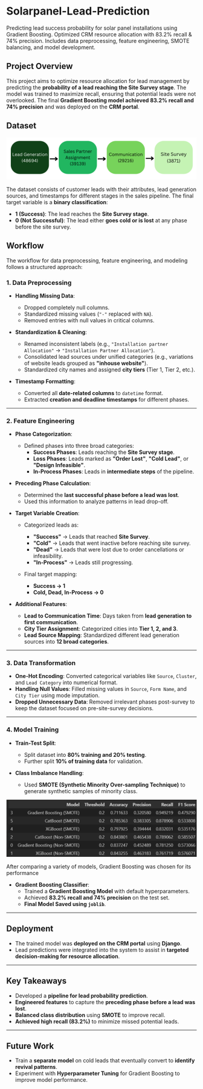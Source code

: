 # Solarpanel-Lead-Prediction
Predicting lead success probability for solar panel installations using Gradient Boosting. Optimized CRM resource allocation with 83.2% recall &amp; 74% precision. Includes data preprocessing, feature engineering, SMOTE balancing, and model development.

## **Project Overview**
This project aims to optimize resource allocation for lead management by predicting the **probability of a lead reaching the Site Survey stage**. The model was trained to maximize recall, ensuring that potential leads were not overlooked. The final **Gradient Boosting model achieved 83.2% recall and 74% precision** and was deployed on the **CRM portal**.

## **Dataset**

![Lead Flow](assets/lead_flow.png)

The dataset consists of customer leads with their attributes, lead generation sources, and timestamps for different stages in the sales pipeline. The final target variable is a **binary classification**:
- **1 (Success)**: The lead reaches the **Site Survey stage**.
- **0 (Not Successful)**: The lead either **goes cold or is lost** at any phase before the site survey.

## **Workflow**
The workflow for data preprocessing, feature engineering, and modeling follows a structured approach:

### **1. Data Preprocessing**
- **Handling Missing Data**:
  - Dropped completely null columns.
  - Standardized missing values (`"-"` replaced with `NA`).
  - Removed entries with null values in critical columns.

- **Standardization & Cleaning**:
  - Renamed inconsistent labels (e.g., `"Installation partner Allocation"` → `"Installation Partner Allocation"`).
  - Consolidated lead sources under unified categories (e.g., variations of website leads grouped as **"inhouse website"**).
  - Standardized city names and assigned **city tiers** (Tier 1, Tier 2, etc.).

- **Timestamp Formatting**:
  - Converted all **date-related columns** to `datetime` format.
  - Extracted **creation and deadline timestamps** for different phases.

---

### **2. Feature Engineering**
- **Phase Categorization**:
  - Defined phases into three broad categories:
    - **Success Phases**: Leads reaching the **Site Survey stage**.
    - **Loss Phases**: Leads marked as **"Order Lost"**, **"Cold Lead"**, or **"Design Infeasible"**.
    - **In-Process Phases**: Leads in **intermediate steps** of the pipeline.

- **Preceding Phase Calculation**:
  - Determined the **last successful phase before a lead was lost**.
  - Used this information to analyze patterns in lead drop-off.

- **Target Variable Creation**:
  - Categorized leads as:
    - **"Success"** → Leads that reached **Site Survey**.
    - **"Cold"** → Leads that went inactive before reaching site survey.
    - **"Dead"** → Leads that were lost due to order cancellations or infeasibility.
    - **"In-Process"** → Leads still progressing.

  - Final target mapping:
    - **Success → 1**
    - **Cold, Dead, In-Process → 0**

- **Additional Features**:
  - **Lead to Communication Time**: Days taken from **lead generation to first communication**.
  - **City Tier Assignment**: Categorized cities into **Tier 1, 2, and 3**.
  - **Lead Source Mapping**: Standardized different lead generation sources into **12 broad categories**.

---

### **3. Data Transformation**
- **One-Hot Encoding**: Converted categorical variables like `Source`, `Cluster`, and `Lead Category` into numerical format.
- **Handling Null Values**: Filled missing values in `Source`, `Form Name`, and `City Tier` using mode imputation.
- **Dropped Unnecessary Data**: Removed irrelevant phases post-survey to keep the dataset focused on pre-site-survey decisions.

---

### **4. Model Training**
- **Train-Test Split**:
  - Split dataset into **80% training and 20% testing**.
  - Further split **10% of training data** for validation.

- **Class Imbalance Handling**:
  - Used **SMOTE (Synthetic Minority Over-sampling Technique)** to generate synthetic samples of minority class.


![Model Performance](assets/model_performances.png)

After comparing a variety of models, Gradient Boosting was chosen for its performance

- **Gradient Boosting Classifier**:
  - Trained a **Gradient Boosting Model** with default hyperparameters.
  - Achieved **83.2% recall and 74% precision** on the test set.
  - **Final Model Saved using `joblib`**.

---

## **Deployment**
- The trained model was **deployed on the CRM portal** using **Django**.
- Lead predictions were integrated into the system to assist in **targeted decision-making for resource allocation**.

---

## **Key Takeaways**
- Developed a **pipeline for lead probability prediction**.  
- **Engineered features** to capture the **preceding phase before a lead was lost**.  
- **Balanced class distribution** using **SMOTE** to improve recall.  
- **Achieved high recall (83.2%)** to minimize missed potential leads.  
 

---

## **Future Work**
- Train a **separate model** on cold leads that eventually convert to **identify revival patterns**.
- Experiment with **Hyperparameter Tuning** for Gradient Boosting to improve model performance.
